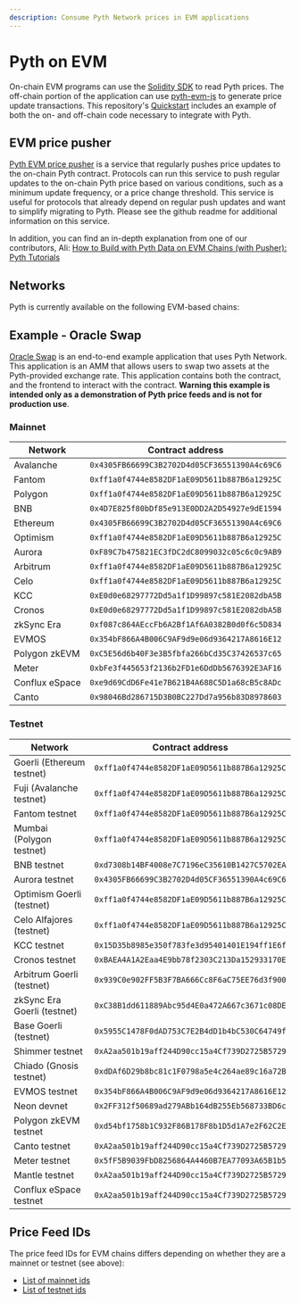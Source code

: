```yaml
---
description: Consume Pyth Network prices in EVM applications
---
```


# Pyth on EVM

On-chain EVM programs can use the [Solidity SDK](https://github.com/pyth-network/pyth-sdk-solidity) to read Pyth prices. The off-chain portion of the application can use [pyth-evm-js](https://github.com/pyth-network/pyth-crosschain/tree/main/target_chains/ethereum/sdk/js) to generate price update transactions. This repository's [Quickstart](https://github.com/pyth-network/pyth-crosschain/tree/main/target_chains/ethereum/sdk/js#quickstart) includes an example of both the on- and off-chain code necessary to integrate with Pyth.

## EVM price pusher

[Pyth EVM price pusher](https://github.com/pyth-network/pyth-crosschain/tree/main/price_pusher)
is a service that regularly pushes price updates to the on-chain Pyth contract.
Protocols can run this service to push regular updates to the on-chain Pyth price based on various conditions, such as a minimum update frequency, or a price change threshold.
This service is useful for protocols that already depend on regular push updates and want to simplify  migrating to Pyth.
Please see the github readme for additional information on this service.

In addition, you can find an in-depth explanation from one of our contributors, Ali:
[How to Build with Pyth Data on EVM Chains (with Pusher): Pyth Tutorials](https://youtu.be/yhmo81JOH10)

## Networks

Pyth is currently available on the following EVM-based chains:

## Example - Oracle Swap 

[Oracle Swap](https://github.com/pyth-network/pyth-crosschain/tree/main/target_chains/ethereum/examples/oracle_swap) is an end-to-end example application that uses Pyth Network. This application is an AMM that allows users to swap two assets at the Pyth-provided exchange rate. This application contains both the contract, and
the frontend to interact with the contract. **Warning this example is intended only as a demonstration of Pyth price feeds and is not for production use**.



### Mainnet

| Network        | Contract address                             |
| -------------- | -------------------------------------------- |
| Avalanche      | `0x4305FB66699C3B2702D4d05CF36551390A4c69C6` |
| Fantom         | `0xff1a0f4744e8582DF1aE09D5611b887B6a12925C` |
| Polygon        | `0xff1a0f4744e8582DF1aE09D5611b887B6a12925C` |
| BNB            | `0x4D7E825f80bDf85e913E0DD2A2D54927e9dE1594` |
| Ethereum       | `0x4305FB66699C3B2702D4d05CF36551390A4c69C6` |
| Optimism       | `0xff1a0f4744e8582DF1aE09D5611b887B6a12925C` |
| Aurora         | `0xF89C7b475821EC3fDC2dC8099032c05c6c0c9AB9` |
| Arbitrum       | `0xff1a0f4744e8582DF1aE09D5611b887B6a12925C` |
| Celo           | `0xff1a0f4744e8582DF1aE09D5611b887B6a12925C` |
| KCC            | `0xE0d0e68297772Dd5a1f1D99897c581E2082dbA5B` |
| Cronos         | `0xE0d0e68297772Dd5a1f1D99897c581E2082dbA5B` |
| zkSync Era     | `0xf087c864AEccFb6A2Bf1Af6A0382B0d0f6c5D834` |
| EVMOS          | `0x354bF866A4B006C9AF9d9e06d9364217A8616E12` |
| Polygon zkEVM  | `0xC5E56d6b40F3e3B5fbfa266bCd35C37426537c65` |
| Meter          | `0xbFe3f445653f2136b2FD1e6DdDb5676392E3AF16` |
| Conflux eSpace | `0xe9d69CdD6Fe41e7B621B4A688C5D1a68cB5c8ADc` |
| Canto          | `0x98046Bd286715D3B0BC227Dd7a956b83D8978603` |


### Testnet

| Network                     | Contract address                             |
| --------------------------- | -------------------------------------------- |
| Goerli (Ethereum testnet)   | `0xff1a0f4744e8582DF1aE09D5611b887B6a12925C` |
| Fuji (Avalanche testnet)    | `0xff1a0f4744e8582DF1aE09D5611b887B6a12925C` |
| Fantom testnet              | `0xff1a0f4744e8582DF1aE09D5611b887B6a12925C` |
| Mumbai (Polygon testnet)    | `0xff1a0f4744e8582DF1aE09D5611b887B6a12925C` |
| BNB testnet                 | `0xd7308b14BF4008e7C7196eC35610B1427C5702EA` |
| Aurora testnet              | `0x4305FB66699C3B2702D4d05CF36551390A4c69C6` |
| Optimism Goerli (testnet)   | `0xff1a0f4744e8582DF1aE09D5611b887B6a12925C` |
| Celo Alfajores (testnet)    | `0xff1a0f4744e8582DF1aE09D5611b887B6a12925C` |
| KCC testnet                 | `0x15D35b8985e350f783fe3d95401401E194ff1E6f` |
| Cronos testnet              | `0xBAEA4A1A2Eaa4E9bb78f2303C213Da152933170E` |
| Arbitrum Goerli (testnet)   | `0x939C0e902FF5B3F7BA666Cc8F6aC75EE76d3f900` |
| zkSync Era Goerli (testnet) | `0xC38B1dd611889Abc95d4E0a472A667c3671c08DE` |
| Base Goerli (testnet)       | `0x5955C1478F0dAD753C7E2B4dD1b4bC530C64749f` |
| Shimmer testnet             | `0xA2aa501b19aff244D90cc15a4Cf739D2725B5729` |
| Chiado (Gnosis testnet)     | `0xdDAf6D29b8bc81c1F0798a5e4c264ae89c16a72B` |
| EVMOS testnet               | `0x354bF866A4B006C9AF9d9e06d9364217A8616E12` |
| Neon devnet                 | `0x2FF312f50689ad279ABb164dB255Eb568733BD6c` |
| Polygon zkEVM testnet       | `0xd54bf1758b1C932F86B178F8b1D5d1A7e2F62C2E` |
| Canto testnet               | `0xA2aa501b19aff244D90cc15a4Cf739D2725B5729` |
| Meter testnet               | `0x5fF5B9039FbD8256864A4460B7EA77093A65B1b5` |
| Mantle testnet              | `0xA2aa501b19aff244D90cc15a4Cf739D2725B5729` |
| Conflux eSpace testnet      | `0xA2aa501b19aff244D90cc15a4Cf739D2725B5729` |


## Price Feed IDs

The price feed IDs for EVM chains differs depending on whether they are a mainnet or testnet (see above):
* [List of mainnet ids](https://pyth.network/developers/price-feed-ids#pyth-evm-mainnet)
* [List of testnet ids](https://pyth.network/developers/price-feed-ids#pyth-evm-testnet)
